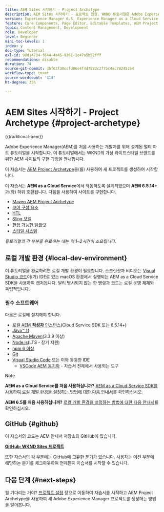 ```yaml
---
title: AEM Sites 시작하기 - Project Archetype
description: AEM Sites 시작하기 - 프로젝트 원형. WKND 튜토리얼은 Adobe Experience Manager을 처음 사용하는 개발자를 위해 설계된 멀티 파트 튜토리얼입니다. 이 튜토리얼은 가상의 라이프스타일 브랜드인 WKND를 위한 AEM 사이트의 구현 과정을 안내합니다. 이 튜토리얼에서는 프로젝트 설정, Maven 원형, 핵심 구성 요소, 편집 가능한 템플릿, 클라이언트 라이브러리 및 구성 요소 개발 등의 기본 주제를 다룹니다.
version: Experience Manager 6.5, Experience Manager as a Cloud Service
feature: Core Components, Page Editor, Editable Templates, AEM Project Archetype
topic: Content Management, Development
role: Developer
level: Beginner
mini-toc-levels: 1
index: y
doc-type: Tutorial
exl-id: 90d14734-f644-4a45-9361-1e47a5b52fff
recommendations: disable
duration: 74
source-git-commit: dbf63f30ccfd06e4f4d7883c2f7bc4ac78245364
workflow-type: tm+mt
source-wordcount: '414'
ht-degree: 35%

---
```


# AEM Sites 시작하기 - Project Archetype {#project-archetype}

{{traditional-aem}}

Adobe Experience Manager(AEM)를 처음 사용하는 개발자를 위해 설계된 멀티 파트 튜토리얼을 시작합니다. 이 튜토리얼에서는 WKND의 가상 라이프스타일 브랜드를 위한 AEM 사이트의 구현 과정을 안내합니다.

이 자습서는 [AEM Project Archetype](https://experienceleague.adobe.com/docs/experience-manager-core-components/using/developing/archetype/overview.html)을(를) 사용하여 새 프로젝트를 생성하여 시작합니다.

이 자습서는 **AEM as a Cloud Service**&#x200B;에서 작동하도록 설계되었으며 **AEM 6.5.14+**&#x200B;과(와) 하위 호환됩니다. 다음을 사용하여 사이트를 구현합니다.

* [Maven AEM Project Archetype](https://experienceleague.adobe.com/docs/experience-manager-core-components/using/developing/archetype/overview.html)
* [코어 구성 요소](https://experienceleague.adobe.com/docs/experience-manager-core-components/using/introduction.html)
* [HTL](https://experienceleague.adobe.com/docs/experience-manager-htl/content/getting-started.html)
* [Sling 모델](https://sling.apache.org/documentation/bundles/models.html)
* [편집 가능한 템플릿](https://experienceleague.adobe.com/docs/experience-manager-learn/sites/page-authoring/template-editor-feature-video-use.html)
* [스타일 시스템](https://experienceleague.adobe.com/docs/experience-manager-learn/sites/page-authoring/style-system-feature-video-use.html)

*튜토리얼의 각 부분을 완료하는 데는 약 1~2시간이 소요됩니다.*

## 로컬 개발 환경 {#local-dev-environment}

이 튜토리얼을 완료하려면 로컬 개발 환경이 필요합니다. 스크린샷과 비디오는 [Visual Studio 코드](https://code.visualstudio.com/)이(가) IDE로 있는 macOS 환경에서 실행되는 AEM as a Cloud Service SDK을 사용하여 캡처됩니다. 달리 명시되지 않는 한 명령과 코드는 로컬 운영 체제와 독립적입니다.

### 필수 소프트웨어

다음은 로컬에 설치해야 합니다.

* [로컬 AEM **작성자** 인스턴스](https://experience.adobe.com/#/downloads)&#x200B;(Cloud Service SDK 또는 6.5.14+)
* [Java™ 11](https://downloads.experiencecloud.adobe.com/content/software-distribution/en/general.html)
* [Apache Maven](https://maven.apache.org/)&#x200B;(3.3.9 이상)
* [Node.js](https://nodejs.org/en/)&#x200B;(LTS - 장기 지원)
* [npm 6 이상](https://www.npmjs.com/)
* [Git](https://git-scm.com/)
* [Visual Studio Code](https://code.visualstudio.com/) 또는 이와 동등한 IDE
   * [VSCode AEM 동기화](https://marketplace.visualstudio.com/items?itemName=yamato-ltd.vscode-aem-sync) - 자습서 전체에서 사용되는 도구

>[!NOTE]
>
> **AEM as a Cloud Service를 처음 사용하십니까?** [AEM as a Cloud Service SDK를 사용하여 로컬 개발 환경을 설정하는 방법에 대한 다음 안내서](https://experienceleague.adobe.com/docs/experience-manager-learn/cloud-service/local-development-environment-set-up/overview.html?lang=ko)를 확인하십시오.
>
> **AEM 6.5를 처음 사용하십니까?** [로컬 개발 환경을 설정하는 방법에 대한 다음 안내서](https://experienceleague.adobe.com/docs/experience-manager-learn/foundation/development/set-up-a-local-aem-development-environment.html?lang=ko)를 확인하십시오.

## GitHub {#github}

이 자습서의 코드는 AEM 안내서 저장소의 GitHub에 있습니다.

**[GitHub: WKND Sites 프로젝트](https://github.com/adobe/aem-guides-wknd)**

또한 자습서의 각 부분에는 GitHub에 고유한 분기가 있습니다. 사용자는 이전 부분에 해당하는 분기를 체크아웃하여 언제든지 자습서를 시작할 수 있습니다.

## 다음 단계 {#next-steps}

뭘 기다리는 거야? [프로젝트 설정](project-setup.md) 장으로 이동하여 자습서를 시작하고 AEM Project Archetype을 사용하여 새 Adobe Experience Manager 프로젝트를 생성하는 방법을 알아봅니다.
